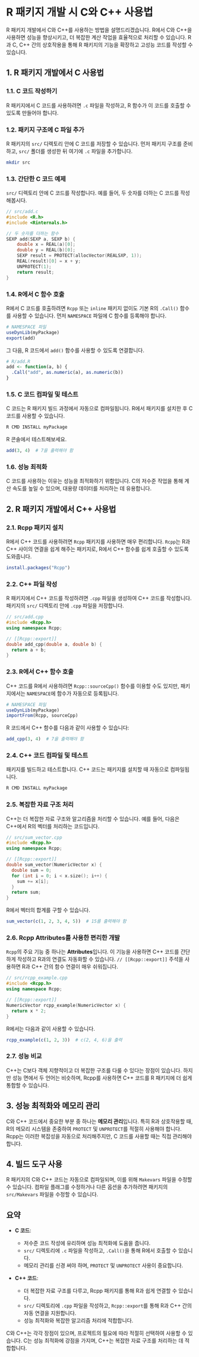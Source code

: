 
# R 패키지 개발 시 C와 C++ 사용법

R 패키지 개발에서 C와 C++를 사용하는 방법을 설명드리겠습니다. R에서 C와 C++을 사용하면 성능을 향상시키고, 더 복잡한 계산 작업을 효율적으로 처리할 수 있습니다. R과 C, C++ 간의 상호작용을 통해 R 패키지의 기능을 확장하고 고성능 코드를 작성할 수 있습니다.

## 1. R 패키지 개발에서 C 사용법

### 1.1. C 코드 작성하기

R 패키지에서 C 코드를 사용하려면 `.c` 파일을 작성하고, R 함수가 이 코드를 호출할 수 있도록 만들어야 합니다.

### 1.2. 패키지 구조에 C 파일 추가

R 패키지의 `src/` 디렉토리 안에 C 코드를 저장할 수 있습니다. 먼저 패키지 구조를 준비하고, `src/` 폴더를 생성한 뒤 여기에 `.c` 파일을 추가합니다.

```bash
mkdir src
```

### 1.3. 간단한 C 코드 예제

`src/` 디렉토리 안에 C 코드를 작성합니다. 예를 들어, 두 숫자를 더하는 C 코드를 작성해봅시다.

```c
// src/add.c
#include <R.h>
#include <Rinternals.h>

// 두 숫자를 더하는 함수
SEXP add(SEXP a, SEXP b) {
    double x = REAL(a)[0];
    double y = REAL(b)[0];
    SEXP result = PROTECT(allocVector(REALSXP, 1));
    REAL(result)[0] = x + y;
    UNPROTECT(1);
    return result;
}
```

### 1.4. R에서 C 함수 호출

R에서 C 코드를 호출하려면 `Rcpp` 또는 `inline` 패키지 없이도 기본 R의 `.Call()` 함수를 사용할 수 있습니다. 먼저 `NAMESPACE` 파일에 C 함수를 등록해야 합니다.

```r
# NAMESPACE 파일
useDynLib(myPackage)
export(add)
```

그 다음, R 코드에서 `add()` 함수를 사용할 수 있도록 연결합니다.

```r
# R/add.R
add <- function(a, b) {
  .Call("add", as.numeric(a), as.numeric(b))
}
```

### 1.5. C 코드 컴파일 및 테스트

C 코드는 R 패키지 빌드 과정에서 자동으로 컴파일됩니다. R에서 패키지를 설치한 후 C 코드를 사용할 수 있습니다.

```bash
R CMD INSTALL myPackage
```

R 콘솔에서 테스트해보세요.

```r
add(3, 4)  # 7을 출력해야 함
```

### 1.6. 성능 최적화

C 코드를 사용하는 이유는 성능을 최적화하기 위함입니다. C의 저수준 작업을 통해 계산 속도를 높일 수 있으며, 대용량 데이터를 처리하는 데 유용합니다.

## 2. R 패키지 개발에서 C++ 사용법

### 2.1. Rcpp 패키지 설치

R에서 C++ 코드를 사용하려면 `Rcpp` 패키지를 사용하면 매우 편리합니다. `Rcpp`는 R과 C++ 사이의 연결을 쉽게 해주는 패키지로, R에서 C++ 함수를 쉽게 호출할 수 있도록 도와줍니다.

```r
install.packages("Rcpp")
```

### 2.2. C++ 파일 작성

R 패키지에서 C++ 코드를 작성하려면 `.cpp` 파일을 생성하여 C++ 코드를 작성합니다. 패키지의 `src/` 디렉토리 안에 `.cpp` 파일을 저장합니다.

```cpp
// src/add.cpp
#include <Rcpp.h>
using namespace Rcpp;

// [[Rcpp::export]]
double add_cpp(double a, double b) {
  return a + b;
}
```

### 2.3. R에서 C++ 함수 호출

C++ 코드를 R에서 사용하려면 `Rcpp::sourceCpp()` 함수를 이용할 수도 있지만, 패키지에서는 `NAMESPACE`에 함수가 자동으로 등록됩니다.

```r
# NAMESPACE 파일
useDynLib(myPackage)
importFrom(Rcpp, sourceCpp)
```

R 코드에서 C++ 함수를 다음과 같이 사용할 수 있습니다:

```r
add_cpp(3, 4)  # 7을 출력해야 함
```

### 2.4. C++ 코드 컴파일 및 테스트

패키지를 빌드하고 테스트합니다. C++ 코드는 패키지를 설치할 때 자동으로 컴파일됩니다.

```bash
R CMD INSTALL myPackage
```

### 2.5. 복잡한 자료 구조 처리

C++는 더 복잡한 자료 구조와 알고리즘을 처리할 수 있습니다. 예를 들어, 다음은 C++에서 R의 벡터를 처리하는 코드입니다.

```cpp
// src/sum_vector.cpp
#include <Rcpp.h>
using namespace Rcpp;

// [[Rcpp::export]]
double sum_vector(NumericVector x) {
  double sum = 0;
  for (int i = 0; i < x.size(); i++) {
    sum += x[i];
  }
  return sum;
}
```

R에서 벡터의 합계를 구할 수 있습니다.

```r
sum_vector(c(1, 2, 3, 4, 5))  # 15를 출력해야 함
```

### 2.6. Rcpp Attributes를 사용한 편리한 개발

`Rcpp`의 주요 기능 중 하나는 **Attributes**입니다. 이 기능을 사용하면 C++ 코드를 간단하게 작성하고 R과의 연결도 자동화할 수 있습니다. `// [[Rcpp::export]]` 주석을 사용하면 R과 C++ 간의 함수 연결이 매우 쉬워집니다.

```cpp
// src/rcpp_example.cpp
#include <Rcpp.h>
using namespace Rcpp;

// [[Rcpp::export]]
NumericVector rcpp_example(NumericVector x) {
  return x * 2;
}
```

R에서는 다음과 같이 사용할 수 있습니다.

```r
rcpp_example(c(1, 2, 3))  # c(2, 4, 6)을 출력
```

### 2.7. 성능 비교

C++는 C보다 객체 지향적이고 더 복잡한 구조를 다룰 수 있다는 장점이 있습니다. 하지만 성능 면에서 두 언어는 비슷하며, Rcpp를 사용하면 C++ 코드를 R 패키지에 더 쉽게 통합할 수 있습니다.

## 3. 성능 최적화와 메모리 관리

C와 C++ 코드에서 중요한 부분 중 하나는 **메모리 관리**입니다. 특히 R과 상호작용할 때, R의 메모리 시스템을 존중하여 `PROTECT` 및 `UNPROTECT`를 적절히 사용해야 합니다. Rcpp는 이러한 복잡성을 자동으로 처리해주지만, C 코드를 사용할 때는 직접 관리해야 합니다.

## 4. 빌드 도구 사용

R 패키지의 C와 C++ 코드는 자동으로 컴파일되며, 이를 위해 `Makevars` 파일을 수정할 수 있습니다. 컴파일 플래그를 수정하거나 다른 옵션을 추가하려면 패키지의 `src/Makevars` 파일을 수정할 수 있습니다.

## 요약

- **C 코드**:
  - 저수준 코드 작성에 유리하며 성능 최적화에 도움을 줍니다.
  - `src/` 디렉토리에 `.c` 파일을 작성하고, `.Call()`을 통해 R에서 호출할 수 있습니다.
  - 메모리 관리를 신경 써야 하며, `PROTECT` 및 `UNPROTECT` 사용이 중요합니다.

- **C++ 코드**:
  - 더 복잡한 자료 구조를 다루고, Rcpp 패키지를 통해 R과 쉽게 연결할 수 있습니다.
  - `src/` 디렉토리에 `.cpp` 파일을 작성하고, `Rcpp::export`를 통해 R과 C++ 간의 자동 연결을 지원합니다.
  - 성능 최적화와 복잡한 알고리즘 처리에 적합합니다.

C와 C++는 각각 장점이 있으며, 프로젝트의 필요에 따라 적절히 선택하여 사용할 수 있습니다. C는 성능 최적화에 강점을 가지며, C++는 복잡한 자료 구조를 처리하는 데 적합합니다.
